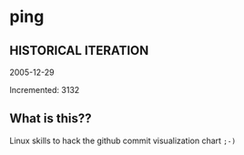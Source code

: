 # ping

## HISTORICAL ITERATION
2005-12-29

Incremented: 3132

## What is this?? 
Linux skills to hack the github commit visualization chart `;-)`
